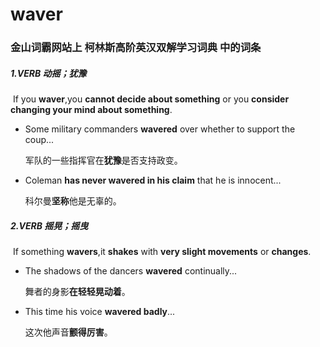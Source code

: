# waver

### 金山词霸网站上 柯林斯高阶英汉双解学习词典 中的词条

##### 1.VERB 动摇；犹豫

​	If you **waver**,you **cannot decide about something** or you **consider changing your mind about something**.

- Some military commanders **wavered** over whether to support the coup...

  军队的一些指挥官在**犹豫**是否支持政变。

- Coleman **has never wavered in his claim** that he is innocent...

  科尔曼**坚称**他是无辜的。

##### 2.VERB 摇晃；摇曳

​	If something **wavers**,it **shakes** with **very slight movements** or **changes**.

- The shadows of the dancers **wavered** continually...

  舞者的身影**在轻轻晃动着**。

- This time his voice **wavered badly**...

  这次他声音**颤得厉害**。
